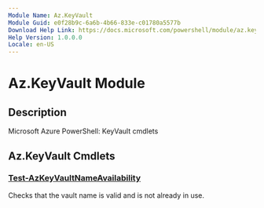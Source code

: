 ```yaml
---
Module Name: Az.KeyVault
Module Guid: e0f28b9c-6a6b-4b66-833e-c01780a5577b
Download Help Link: https://docs.microsoft.com/powershell/module/az.keyvault
Help Version: 1.0.0.0
Locale: en-US
---
```


# Az.KeyVault Module
## Description
Microsoft Azure PowerShell: KeyVault cmdlets

## Az.KeyVault Cmdlets
### [Test-AzKeyVaultNameAvailability](Test-AzKeyVaultNameAvailability.md)
Checks that the vault name is valid and is not already in use.

